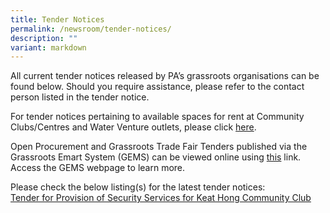 ```yaml
---
title: Tender Notices
permalink: /newsroom/tender-notices/
description: ""
variant: markdown
---
```

All current tender notices released by PA’s grassroots organisations can be found below. Should you require assistance, please refer to the contact person listed in the tender notice.

For tender notices pertaining to available spaces for rent at Community Clubs/Centres and Water Venture outlets, please click [here](/our-network/community-clubs/rentals).

Open Procurement and Grassroots Trade Fair Tenders published via the Grassroots Emart System (GEMS) can be viewed online using [this](https://gems.pa.gov.sg/account/vendors) link. Access the GEMS webpage to learn more.
<br>

Please check the below listing(s) for the latest tender notices: <br>[Tender for Provision of Security Services for Keat Hong Community Club](/tender-for-provision-of-security-services-for-keat-hong-community-club/)